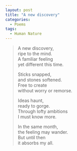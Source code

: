 ```yaml
---
layout: post
title: "A new discovery"
categories:
  - Poems
tags:
  - Human Nature
---
```

> A new discovery,  
> ripe to the mind.  
> A familiar feeling  
> yet different this time.
>
> Sticks snapped,  
> and stones softened.  
> Free to create  
> without worry or remorse.
>
> Ideas haunt,  
> ready to gorge.  
> Through lofty ambitions  
> I must know more.
>
> In the same month,  
> the feeling may wander.  
> But until then  
> it absorbs my all.

